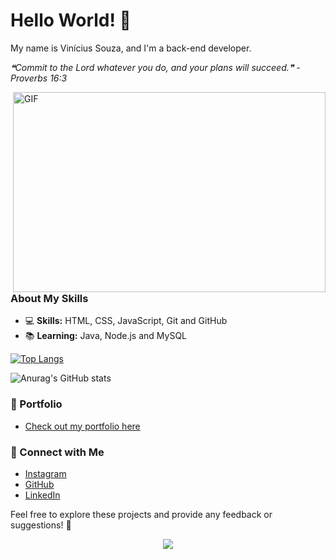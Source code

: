 # Hello World! 👋

My name is Vinícius Souza, and I'm a back-end developer.

<!--STARTS_HERE_QUOTE_README-->
<i>❝Commit to the Lord whatever you do, and your plans will succeed.❞ - Proverbs 16:3</i>
<!--ENDS_HERE_QUOTE_README-->

<img align="right" alt="GIF" src="https://media.giphy.com/media/qgQUggAC3Pfv687qPC/giphy.gif" width="500" height="320" />

### About My Skills
- 💻 **Skills:** HTML, CSS, JavaScript, Git and GitHub
- 📚 **Learning:** Java, Node.js and MySQL

[![Top Langs](https://github-readme-stats.vercel.app/api/top-langs/?username=souzaeu&layout=compact&theme=dark)](https://github-readme-stats.vercel.app/api/top-langs/?username=souzaeu&layout=compact&theme=dark)

![Anurag's GitHub stats](https://github-readme-stats.vercel.app/api?username=souzaeu&show_icons=true&theme=transparent)

### 📂 Portfolio
- [Check out my portfolio here](https://portifolio-souzavw.vercel.app/)

### 📱 Connect with Me
- [Instagram](https://www.instagram.com/vsouza.eu/)
- [GitHub](https://github.com/SouzaEu)
- [LinkedIn](https://www.linkedin.com/in/vin%C3%ADcius-souza-devjr/)

Feel free to explore these projects and provide any feedback or suggestions! 🚀

<div align="center">
<img src="https://readme-typing-svg.herokuapp.com/?font=Righteous&size=20&color=FFFFFF&center=true&vCenter=true&width=1000&height=70&duration=6000&lines=---------------------------------------------------------------------------------------------------------------------------------------------------" />
